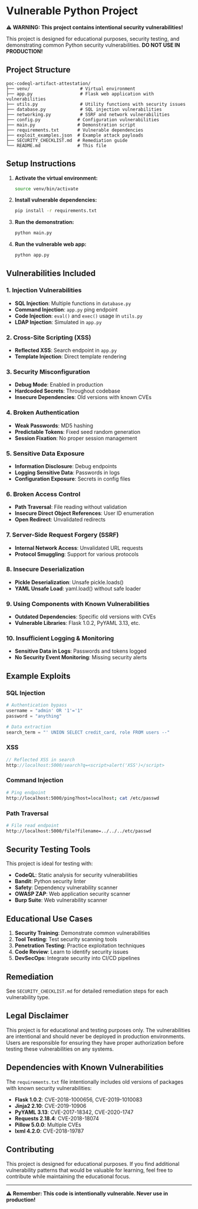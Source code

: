 # Vulnerable Python Project

⚠️ **WARNING: This project contains intentional security vulnerabilities!**

This project is designed for educational purposes, security testing, and demonstrating common Python security vulnerabilities. **DO NOT USE IN PRODUCTION!**

## Project Structure

```
poc-codeql-artifact-attestation/
├── venv/                   # Virtual environment
├── app.py                  # Flask web application with vulnerabilities
├── utils.py                # Utility functions with security issues
├── database.py             # SQL injection vulnerabilities
├── networking.py           # SSRF and network vulnerabilities
├── config.py              # Configuration vulnerabilities
├── main.py                # Demonstration script
├── requirements.txt       # Vulnerable dependencies
├── exploit_examples.json  # Example attack payloads
├── SECURITY_CHECKLIST.md  # Remediation guide
└── README.md              # This file
```

## Setup Instructions

1. **Activate the virtual environment:**
   ```bash
   source venv/bin/activate
   ```

2. **Install vulnerable dependencies:**
   ```bash
   pip install -r requirements.txt
   ```

3. **Run the demonstration:**
   ```bash
   python main.py
   ```

4. **Run the vulnerable web app:**
   ```bash
   python app.py
   ```

## Vulnerabilities Included

### 1. Injection Vulnerabilities
- **SQL Injection**: Multiple functions in `database.py`
- **Command Injection**: `app.py` ping endpoint
- **Code Injection**: `eval()` and `exec()` usage in `utils.py`
- **LDAP Injection**: Simulated in `app.py`

### 2. Cross-Site Scripting (XSS)
- **Reflected XSS**: Search endpoint in `app.py`
- **Template Injection**: Direct template rendering

### 3. Security Misconfiguration
- **Debug Mode**: Enabled in production
- **Hardcoded Secrets**: Throughout codebase
- **Insecure Dependencies**: Old versions with known CVEs

### 4. Broken Authentication
- **Weak Passwords**: MD5 hashing
- **Predictable Tokens**: Fixed seed random generation
- **Session Fixation**: No proper session management

### 5. Sensitive Data Exposure
- **Information Disclosure**: Debug endpoints
- **Logging Sensitive Data**: Passwords in logs
- **Configuration Exposure**: Secrets in config files

### 6. Broken Access Control
- **Path Traversal**: File reading without validation
- **Insecure Direct Object References**: User ID enumeration
- **Open Redirect**: Unvalidated redirects

### 7. Server-Side Request Forgery (SSRF)
- **Internal Network Access**: Unvalidated URL requests
- **Protocol Smuggling**: Support for various protocols

### 8. Insecure Deserialization
- **Pickle Deserialization**: Unsafe pickle.loads()
- **YAML Unsafe Load**: yaml.load() without safe loader

### 9. Using Components with Known Vulnerabilities
- **Outdated Dependencies**: Specific old versions with CVEs
- **Vulnerable Libraries**: Flask 1.0.2, PyYAML 3.13, etc.

### 10. Insufficient Logging & Monitoring
- **Sensitive Data in Logs**: Passwords and tokens logged
- **No Security Event Monitoring**: Missing security alerts

## Example Exploits

### SQL Injection
```python
# Authentication bypass
username = "admin' OR '1'='1"
password = "anything"

# Data extraction
search_term = "' UNION SELECT credit_card, role FROM users --"
```

### XSS
```javascript
// Reflected XSS in search
http://localhost:5000/search?q=<script>alert('XSS')</script>
```

### Command Injection
```bash
# Ping endpoint
http://localhost:5000/ping?host=localhost; cat /etc/passwd
```

### Path Traversal
```bash
# File read endpoint
http://localhost:5000/file?filename=../../../etc/passwd
```

## Security Testing Tools

This project is ideal for testing with:
- **CodeQL**: Static analysis for security vulnerabilities
- **Bandit**: Python security linter
- **Safety**: Dependency vulnerability scanner
- **OWASP ZAP**: Web application security scanner
- **Burp Suite**: Web vulnerability scanner

## Educational Use Cases

1. **Security Training**: Demonstrate common vulnerabilities
2. **Tool Testing**: Test security scanning tools
3. **Penetration Testing**: Practice exploitation techniques
4. **Code Review**: Learn to identify security issues
5. **DevSecOps**: Integrate security into CI/CD pipelines

## Remediation

See `SECURITY_CHECKLIST.md` for detailed remediation steps for each vulnerability type.

## Legal Disclaimer

This project is for educational and testing purposes only. The vulnerabilities are intentional and should never be deployed in production environments. Users are responsible for ensuring they have proper authorization before testing these vulnerabilities on any systems.

## Dependencies with Known Vulnerabilities

The `requirements.txt` file intentionally includes old versions of packages with known security vulnerabilities:

- **Flask 1.0.2**: CVE-2018-1000656, CVE-2019-1010083
- **Jinja2 2.10**: CVE-2019-10906
- **PyYAML 3.13**: CVE-2017-18342, CVE-2020-1747
- **Requests 2.18.4**: CVE-2018-18074
- **Pillow 5.0.0**: Multiple CVEs
- **lxml 4.2.0**: CVE-2018-19787

## Contributing

This project is designed for educational purposes. If you find additional vulnerability patterns that would be valuable for learning, feel free to contribute while maintaining the educational focus.

---

⚠️ **Remember: This code is intentionally vulnerable. Never use in production!**